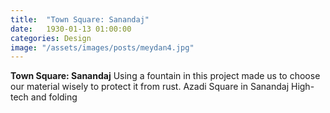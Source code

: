 ```yaml
---
title:  "Town Square: Sanandaj"
date:   1930-01-13 01:00:00
categories: Design
image: "/assets/images/posts/meydan4.jpg"
---
```

**Town Square: Sanandaj**
Using a fountain in this project made us to choose our material wisely to protect it from rust.
Azadi Square in Sanandaj
High-tech and folding